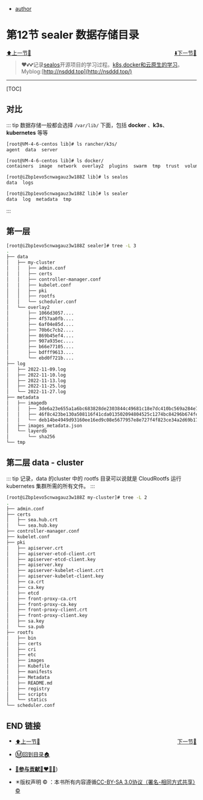 + [author](http://nsddd.top)

# 第12节 sealer 数据存储目录

<div><a href = '11.md' style='float:left'>⬆️上一节🔗  </a><a href = '13.md' style='float: right'>  ⬇️下一节🔗</a></div>
<br>

> ❤️💕💕记录[sealos](https://github.com/cubxxw/sealos)开源项目的学习过程。[k8s,docker和云原生的学习](https://github.com/cubxxw/sealos)。Myblog:[http://nsddd.top](http://nsddd.top/)

---
[TOC]

## 对比

::: tip 
数据存储一般都会选择 `/var/lib/` 下面，包括 **docker** 、**k3s**、**kubernetes** 等等

```bash
[root@VM-4-6-centos lib]# ls rancher/k3s/
agent  data  server

[root@VM-4-6-centos lib]# ls docker/
containers  image  network  overlay2  plugins  swarm  tmp  trust  volumes

[root@iZbp1evo5cnwagauz3w188Z lib]# ls sealos 
data  logs

[root@iZbp1evo5cnwagauz3w188Z lib]# ls sealer
data  log  metadata  tmp
```

:::



## 第一层

```bash
[root@iZbp1evo5cnwagauz3w188Z sealer]# tree -L 3
.
├── data
│   ├── my-cluster
│   │   ├── admin.conf
│   │   ├── certs
│   │   ├── controller-manager.conf
│   │   ├── kubelet.conf
│   │   ├── pki
│   │   ├── rootfs
│   │   └── scheduler.conf
│   └── overlay2
│       ├── 1066d3057....
│       ├── 4f57aa0fb....
│       ├── 6af04e85d....
│       ├── 70b6c7cb2....
│       ├── 869b45ef4....
│       ├── 907a935ec....
│       ├── b66e77105....
│       ├── bdfff9613....
│       └── ebd0f721b....
├── log
│   ├── 2022-11-09.log
│   ├── 2022-11-10.log
│   ├── 2022-11-13.log
│   ├── 2022-11-25.log
│   └── 2022-11-27.log
├── metadata
│   ├── imagedb
│   │   ├── 3de6a23e655a1a6bc683828de2303844c49681c18e7dc410bc569a284e7c8ab0.yaml
│   │   ├── 46f8c423be130a508116f41cda013502094804525c1274bc84296b674fe17618.yaml
│   │   └── deb14be4949d93160ee16ed9c08e5677957e8e727f4f823ce34a2d69b17044c0.yaml
│   ├── images_metadata.json
│   └── layerdb
│       └── sha256
└── tmp

```



## 第二层 data - cluster

::: tip
记录，data 的cluster 中的 rootfs 目录可以说就是 CloudRootfs 运行 kubernetes 集群所需的所有文件。
:::

```bash
[root@iZbp1evo5cnwagauz3w188Z my-cluster]# tree -L 2
.
├── admin.conf
├── certs
│   ├── sea.hub.crt
│   └── sea.hub.key
├── controller-manager.conf
├── kubelet.conf
├── pki
│   ├── apiserver.crt
│   ├── apiserver-etcd-client.crt
│   ├── apiserver-etcd-client.key
│   ├── apiserver.key
│   ├── apiserver-kubelet-client.crt
│   ├── apiserver-kubelet-client.key
│   ├── ca.crt
│   ├── ca.key
│   ├── etcd
│   ├── front-proxy-ca.crt
│   ├── front-proxy-ca.key
│   ├── front-proxy-client.crt
│   ├── front-proxy-client.key
│   ├── sa.key
│   └── sa.pub
├── rootfs
│   ├── bin
│   ├── certs
│   ├── cri
│   ├── etc
│   ├── images
│   ├── Kubefile
│   ├── manifests
│   ├── Metadata
│   ├── README.md
│   ├── registry
│   ├── scripts
│   └── statics
└── scheduler.conf
```





## END 链接
<ul><li><div><a href = '11.md' style='float:left'>⬆️上一节🔗  </a><a href = '13.md' style='float: right'>  ️下一节🔗</a></div></li></ul>

+ [Ⓜ️回到目录🏠](../README.md)

+ [**🫵参与贡献💞❤️‍🔥💖**](https://nsddd.top/archives/contributors))

+ ✴️版权声明 &copy; ：本书所有内容遵循[CC-BY-SA 3.0协议（署名-相同方式共享）&copy;](http://zh.wikipedia.org/wiki/Wikipedia:CC-by-sa-3.0协议文本) 
